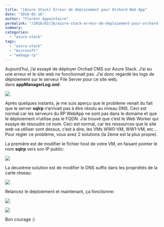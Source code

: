 ```yaml
---
title: "[Azure Stack] Erreur de déploiement pour Orchard Web App"
date: "2016-02-16"
author: "Florent Appointaire"
permalink: "/2016/02/16/azure-stack-erreur-de-deploiement-pour-orchard-web-app/"
summary: 
categories: 
  - "azure-stack"
tags: 
  - "azure-stack"
  - "microsoft"
  - "webapp-rp"
---
```

Aujourd’hui, j’ai essayé de déployer Orchad CMS sur Azure Stack. J’ai eu une erreur et le site web ne fonctionnait pas. J’ai donc regardé les logs de déploiement sur le serveur File Server pour ce site web, dans **appManagerLog.xml**:

[![](https://cloudyjourney.fr/wp-content/uploads/2018/01/image_753F5803.png)](https://cloudyjourney.fr/wp-content/uploads/2018/01/image_753F5803.png)

Après quelques instants, je me suis aperçu que le problème venait du fait que le server **sqlrp** n’arrivait pas à être résolu au niveau DNS. Ceci est normal car les serveurs du RP WebApp ne sont pas dans le domaine et que le déploiement n’utilise pas le FQDN. J’ai trouvé que c’est le Web Worker qui essaye de résoudre ce nom. Ceci est normal, car les ressources que le site web va utiliser sont dessus, c’est à dire, les VMs WW0-VM, WW1-VM, etc… Pour régler ce problème, vous avez 2 solutions (la 2ème est la plus propre).

La première est de modifier le fichier host de votre VM, en faisant pointer le nom **sqlrp** vers son IP public:

[![](https://cloudyjourney.fr/wp-content/uploads/2018/01/image_6C525675.png)](https://cloudyjourney.fr/wp-content/uploads/2018/01/image_6C525675.png)

La deuxième solution est de modifier le DNS suffix dans les propriétés de la carte réseau:

![](https://cloudyjourney.fr/wp-content/uploads/2018/01/image_73055FF8.png)

Relancez le déploiement et maintenant, ça fonctionne:

[![](https://cloudyjourney.fr/wp-content/uploads/2018/01/image_79B8697B.png)](https://cloudyjourney.fr/wp-content/uploads/2018/01/image_79B8697B.png)

[![](https://cloudyjourney.fr/wp-content/uploads/2018/01/image_32631389.png)](https://cloudyjourney.fr/wp-content/uploads/2018/01/image_32631389.png)

Bon courage :)
